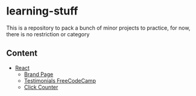 # learning-stuff

This is a repository to pack a bunch of minor projects to practice, for now, there is no restriction or category

## Content

- [React](react)
  - [Brand Page](react/band-page)
  - [Testimonials FreeCodeCamp](react/testimonials-freecodecamp)
  - [Click Counter](react/click-counter)
